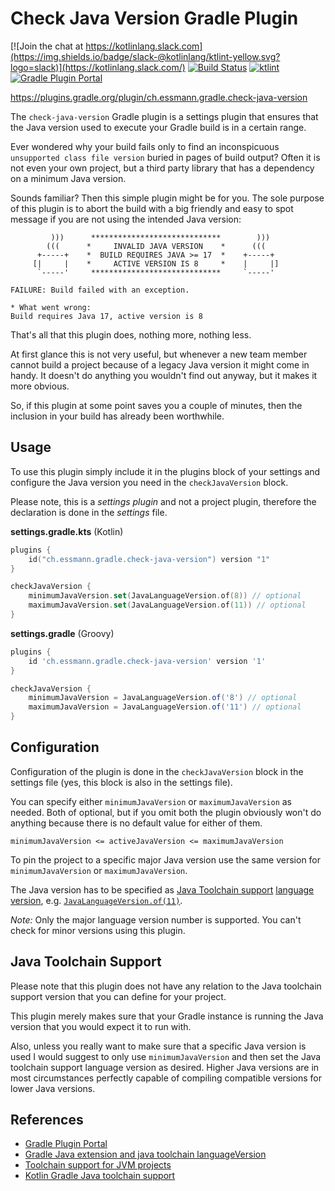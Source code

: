 # Check Java Version Gradle Plugin

[![Join the chat at https://kotlinlang.slack.com](https://img.shields.io/badge/slack-@kotlinlang/ktlint-yellow.svg?logo=slack)](https://kotlinlang.slack.com/)
[![Build Status](https://github.com/brunoessmann/check-java-version-gradle-plugin/actions/workflows/gradle-build.yml/badge.svg)](https://github.com/brunoessmann/check-java-version-gradle-plugin/actions)
[![ktlint](https://img.shields.io/badge/code%20style-%E2%9D%A4-FF4081.svg)](https://ktlint.github.io/)
[![Gradle Plugin Portal](https://img.shields.io/maven-metadata/v/https/plugins.gradle.org/m2/ch/essmann/gradle/check-java-version/ch.essmann.gradle.check-java-version.gradle.plugin/maven-metadata.xml.svg?colorB=007ec6&label=gradlePluginPortal)](https://plugins.gradle.org/plugin/ch.essmann.gradle.check-java-version)

https://plugins.gradle.org/plugin/ch.essmann.gradle.check-java-version

The `check-java-version` Gradle plugin is a settings plugin that ensures that
the Java version used to execute your Gradle build is in a certain range. 

Ever wondered why your build fails only to find an inconspicuous 
`unsupported class file version` buried in pages of build output?
Often it is not even your own project, but a third party library that has a
dependency on a minimum Java version.

Sounds familiar? Then this simple plugin might be for you. The sole purpose 
of this plugin is to abort the build with a big friendly and easy to spot
message if you are not using the intended Java version:

```
         )))      *****************************        )))
        (((      *     INVALID JAVA VERSION    *      (((
      +-----+    *  BUILD REQUIRES JAVA >= 17  *    +-----+
     [|     |    *     ACTIVE VERSION IS 8     *    |     |]
      `-----'     *****************************     `-----'

FAILURE: Build failed with an exception.

* What went wrong:
Build requires Java 17, active version is 8
```

That's all that this plugin does, nothing more, nothing less.

At first glance this is not very useful, but whenever a new team member cannot
build a project because of a legacy Java version it might come in handy. It 
doesn't do anything you wouldn't find out anyway, but it makes it more obvious.

So, if this plugin at some point saves you a couple of minutes, then the 
inclusion in your build has already been worthwhile.

## Usage

To use this plugin simply include it in the plugins block of your settings
and configure the Java version you need in the `checkJavaVersion` block.

Please note, this is a _settings plugin_ and not a project plugin, therefore 
the declaration is done in the _settings_ file.

**settings.gradle.kts** (Kotlin)
```kotlin
plugins {
    id("ch.essmann.gradle.check-java-version") version "1"
}

checkJavaVersion {
	minimumJavaVersion.set(JavaLanguageVersion.of(8)) // optional
	maximumJavaVersion.set(JavaLanguageVersion.of(11)) // optional
}
```

**settings.gradle** (Groovy)
```groovy
plugins {
    id 'ch.essmann.gradle.check-java-version' version '1'
}

checkJavaVersion {
	minimumJavaVersion = JavaLanguageVersion.of('8') // optional
	maximumJavaVersion = JavaLanguageVersion.of('11') // optional
}
```

## Configuration

Configuration of the plugin is done in the `checkJavaVersion` block in the
settings file (yes, this block is also in the settings file).

You can specify either `minimumJavaVersion` or `maximumJavaVersion` as needed.
Both of optional, but if you omit both the plugin obviously won't do anything
because there is no default value for either of them.

```
minimumJavaVersion <= activeJavaVersion <= maximumJavaVersion
```

To pin the project to a specific major Java version use the same version
for `minimumJavaVersion` or `maximumJavaVersion`.

The Java version has to be specified as 
[Java Toolchain support](https://docs.gradle.org/current/userguide/toolchains.html)
[language version](https://docs.gradle.org/current/javadoc/org/gradle/jvm/toolchain/JavaLanguageVersion.html),
e.g. [`JavaLanguageVersion.of(11)`](https://docs.gradle.org/current/javadoc/org/gradle/jvm/toolchain/JavaLanguageVersion.html).

*Note:* Only the major language version number is supported. You can't check
for minor versions using this plugin.

## Java Toolchain Support

Please note that this plugin does not have any relation to the Java toolchain
support version that you can define for your project.

This plugin merely makes sure that your Gradle instance is running the Java
version that you would expect it to run with.

Also, unless you really want to make sure that a specific Java version is used 
I would suggest to only use `minimumJavaVersion` and then set the Java 
toolchain support language version as desired. Higher Java versions are in
most circumstances perfectly capable of compiling compatible versions for 
lower Java versions.

## References

- [Gradle Plugin Portal](https://plugins.gradle.org/plugin/ch.essmann.gradle.check-java-version)
- [Gradle Java extension and java toolchain languageVersion](https://docs.gradle.org/current/userguide/java_plugin.html#sec:java-extension)
- [Toolchain support for JVM projects](https://docs.gradle.org/current/userguide/toolchains.html)
- [Kotlin Gradle Java toolchain support](https://kotlinlang.org/docs/gradle.html#gradle-java-toolchains-support)
